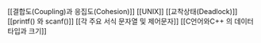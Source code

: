[[결합도(Coupling)과 응집도(Cohesion)]]
[[UNIX]]
[[교착상태(Deadlock)]]
[[printf() 와 scanf()]]
[[각 주요 서식 문자열 및 제어문자]]
[[C언어와C++ 의 데이터 타입과 크기]]